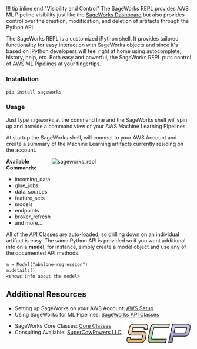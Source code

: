 !!! tip inline end "Visibility and Control"
    The SageWorks REPL provides AWS ML Pipeline visibility just like the [SageWorks Dashboard](../aws_setup/dashboard_stack.md) but also provides control over the creation, modification, and deletion of artifacts through the Python API.

The SageWorks REPL is a customized iPython shell. It provides tailored functionality for easy interaction with SageWorks objects and since it's based on iPython developers will feel right at home using autocomplete, history, help, etc. Both easy and powerful, the SageWorks REPL puts control of AWS ML Pipelines at your fingertips.

### Installation
`pip install sageworks`

### Usage
Just type `sageworks` at the command line and the SageWorks shell will spin up and provide a command view of your AWS Machine Learning Pipelines.

At startup the SageWorks shell, will connect to your AWS Account and create a summary of the Machine Learning artifacts currently residing on the account.

<img alt="sageworks_repl" style="float: right; width: 380px; padding-left: 5px;"
src="https://github.com/SuperCowPowers/sageworks/assets/4806709/f7a12f04-11cf-451c-9afd-5dd388b50167">

**Available Commands:**

- incoming_data
- glue_jobs
- data_sources
- feature_sets
- models
- endpoints
- broker_refresh
- and more...


All of the [API Classes](../api_classes/overview.md) are auto-loaded, so drilling down on an individual artifact is easy. The same Python API is provided so if you want additional info on a **model**, for instance, simply create a model object and use any of the documented API methods.

```
m = Model("abalone-regression")
m.details()
<shows info about the model>
```


## Additional Resources

- Setting up SageWorks on your AWS Account: [AWS Setup](../aws_setup/core_stack.md)
- Using SageWorks for ML Pipelines: [SageWorks API Classes](../api_classes/overview.md)

<img align="right" src="../images/scp.png" width="180">

- SageWorks Core Classes: [Core Classes](../core_classes/overview.md)
- Consulting Available: [SuperCowPowers LLC](https://www.supercowpowers.com)
